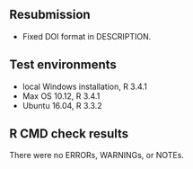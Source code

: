 ## Resubmission

* Fixed DOI format in DESCRIPTION.

## Test environments
* local Windows installation, R 3.4.1
* Max OS 10.12, R 3.4.1
* Ubuntu 16.04, R 3.3.2

## R CMD check results
There were no ERRORs, WARNINGs, or NOTEs.